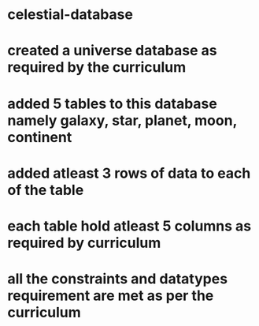 # celestial-database
# created a universe database as required by the curriculum
# added 5 tables to this database namely galaxy, star, planet, moon, continent
# added atleast 3 rows of data to each of the table
# each table hold atleast 5 columns as required by curriculum
# all the constraints and datatypes requirement are met as per the curriculum
